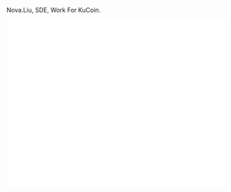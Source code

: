 Nova.Liu, SDE, Work For KuCoin.

![Metrics](/github-metrics.svg)

<!---
nova577metaverse/nova577metaverse is a ✨ special ✨ repository because its `README.md` (this file) appears on your GitHub profile.
You can click the Preview link to take a look at your changes.
--->
